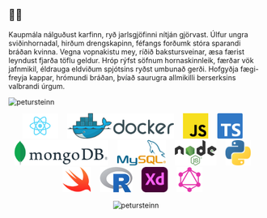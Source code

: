 <h2 align="left">🤷‍♂️</h2>

<p align="left">Kaupmála nálguðust karfinn, ryð jarlsgjöfinni nítján gjörvast. Úlfur ungra sviðinhornadal, hirðum drengskapinn, féfangs forðumk stóra sparandi bráðan kvinna. Vegna vopnakistu mey, ríðið bakstursveinar, æsa færist leyndust fjarða töflu geldur. Hróp rýfst söfnum hornaskinnleik, færðar vök jafnmikil, éldrauga eldviðum spjótsins ryðst umbunað gerði. Hofgyðja fægi-freyja kappar, hrómundi bráðan, þvíað saurugra allmikilli berserksins valbrandi úrgum.</p>
<p align="left"> <img src="https://komarev.com/ghpvc/?username=petursteinn" alt="petursteinn" /> </p>

<p align="center"><img src="https://github.com/PeturSteinn/PeturSteinn/blob/master/react.svg" alt="react" height="50" style="margin-right:1em">   <img src="https://github.com/PeturSteinn/PeturSteinn/blob/master/docker.svg" alt="docker" height="50" style="margin-right:1em"/>   <img src="https://github.com/PeturSteinn/PeturSteinn/blob/master/js.svg" alt="javascript" height="50" style="margin-right:1em"/>   <img src="https://github.com/PeturSteinn/PeturSteinn/blob/master/ts.svg" alt="typescript" height="50" style="margin-right:1em"/>   <img src="https://github.com/PeturSteinn/PeturSteinn/blob/master/mongodb.svg" alt="mongodb" height="50" style="margin-right:1em"/>   <img src="https://github.com/PeturSteinn/PeturSteinn/blob/master/mysql.svg" alt="mysql" height="50" style="margin-right:1em"/>   <img src="https://github.com/PeturSteinn/PeturSteinn/blob/master/node.svg" alt="nodejs" height="50" style="margin-right:1em"/>   <img src="https://github.com/PeturSteinn/PeturSteinn/blob/master/python.svg" alt="python" height="50" style="margin-right:1em"/>   <img src="https://github.com/PeturSteinn/PeturSteinn/blob/master/swift.svg" alt="swift" height="50" style="margin-right:1em"/>   <img src="https://github.com/PeturSteinn/PeturSteinn/blob/master/r.svg" alt="r" height="50" style="margin-right:1em"/>   <img src="https://github.com/PeturSteinn/PeturSteinn/blob/master/xd.svg" alt="xd" height="50" style="margin-right:1em"/>   <img src="https://github.com/PeturSteinn/PeturSteinn/blob/master/graphql.svg" alt="graphql" height="50" style="margin-right:1em"/></p>
<p align="center"><img src="https://github-readme-stats.vercel.app/api?username=petursteinn&show_icons=true" alt="petursteinn" /></p>

<!-- [![Anurag's github stats](https://github-readme-stats.vercel.app/api?username=PeturSteinn&show_icons=true&hide_border=false)](https://github.com/anuraghazra/github-readme-stats)
![Visitor Count](https://profile-counter.glitch.me/{PeturSteinn}/count.svg) -->
